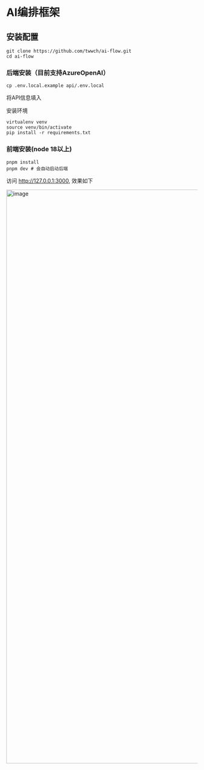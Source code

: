 # AI编排框架

## 安装配置

```
git clone https://github.com/twwch/ai-flow.git
cd ai-flow
```

### 后端安装（目前支持AzureOpenAI）
```
cp .env.local.example api/.env.local
```

将API信息填入


安装环境
```
virtualenv venv
source venv/bin/activate
pip install -r requirements.txt
```

### 前端安装(node 18以上)

```
pnpm install
pnpm dev # 会自动启动后端
```

访问 http://127.0.0.1:3000, 效果如下

<img width="1512" alt="image" src="https://github.com/user-attachments/assets/77bd8662-1379-4d7d-851a-1ed6054e08f2" />

